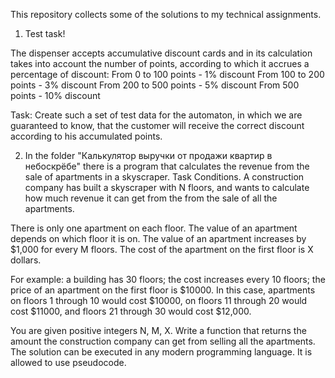 This repository collects some of the solutions to my technical assignments.


1. Test task!

The dispenser accepts accumulative discount cards and in its calculation takes into account the number of points, according to which it accrues a
percentage of discount:
From 0 to 100 points - 1% discount
From 100 to 200 points - 3% discount
From 200 to 500 points - 5% discount
From 500 points - 10% discount

Task: Create such a set of test data for the automaton, in which we are guaranteed to know,
that the customer will receive the correct discount according to his accumulated points.



2. In the folder "Калькулятор выручки от продажи квартир в небоскрёбе" there is a program that calculates the revenue from the sale of apartments in a skyscraper.
Task Conditions.
A construction company has built a skyscraper with N floors, and wants to calculate how much revenue it can get from the
from the sale of all the apartments.

There is only one apartment on each floor.
The value of an apartment depends on which floor it is on.
The value of an apartment increases by $1,000 for every M floors.
The cost of the apartment on the first floor is X dollars.

For example: a building has 30 floors; the cost increases every 10 floors; the price of an apartment on the first floor is $10000.
In this case, apartments on floors 1 through 10 would cost $10000, on floors 11 through 20 would cost $11000,
 and floors 21 through 30 would cost $12,000.

You are given positive integers N, M, X.
Write a function that returns the amount the construction company can get from selling all the apartments.
The solution can be executed in any modern programming language. It is allowed to use pseudocode.
